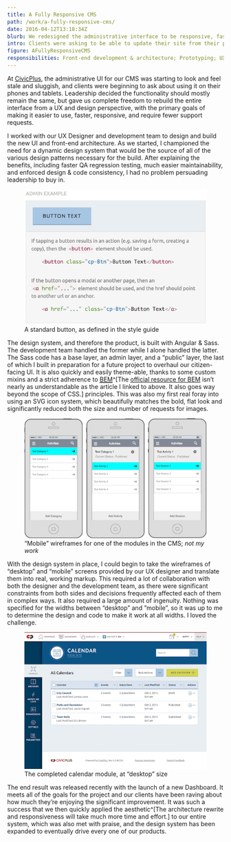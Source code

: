 ```yaml
---
title: A Fully Responsive CMS
path: /work/a-fully-responsive-cms/
date: 2016-04-12T13:18:34Z
blurb: We redesigned the administrative interface to be responsive, faster in every way, and easier to use and maintain.
intro: Clients were asking to be able to update their site from their phone, so we figured out how to make the entire CMS responsive, while maintaining full functionality.
figure: AFullyResponsiveCMS
responsibilities: Front-end development & architecture; Prototyping; UX testing & design
---
```


At [CivicPlus](http://civicplus.com), the administrative UI for our CMS was starting to look and feel stale and sluggish, and clients were beginning to ask about using it on their phones and tablets. Leadership decided the functionality should mostly remain the same, but gave us complete freedom to rebuild the entire interface from a UX and design perspective, with the primary goals of making it easier to use, faster, responsive, and require fewer support requests.

I worked with our UX Designer and development team to design and build the new UI and front-end architecture. As we started, I championed the need for a dynamic design system that would be the source of all of the various design patterns necessary for the build. After explaining the benefits, including faster QA regression testing, much easier maintainability, and enforced design &amp; code consistency, I had no problem persuading leadership to buy in.

<figure class="right@sm w-50@sm push@md">
  <img src="./StyleGuideButton.jpg" srcset="./StyleGuideButton@2x.jpg 2x" alt="Excerpt of Button section of the style guide" />
  <figcaption>A standard button, as defined in the style guide</figcaption>
</figure>

The design system, and therefore the product, is built with Angular & Sass. The development team handled the former while I alone handled the latter. The Sass code has a base layer, an admin layer, and a “public” layer, the last of which I built in preparation for a future project to overhaul our citizen-facing UI. It is also quickly and easily theme-able, thanks to some custom mixins and a strict adherence to [<abbr title="Block Element Modifier">BEM</abbr>](http://csswizardry.com/2013/01/mindbemding-getting-your-head-round-bem-syntax/)^[The [official resource for BEM](https://en.bem.info/) isn’t nearly as understandable as the article I linked to above. It also goes way beyond the scope of CSS.] principles. This was also my first real foray into using an SVG icon system, which beautifully matches the bold, flat look and significantly reduced both the size and number of requests for images.

<figure class="left@sm w-50@sm pull@md">
  <img src="./MobileWireframe.jpg" srcset="./MobileWireframe@2x.jpg 2x" alt="Mobile wireframe" />
  <figcaption>“Mobile” wireframes for one of the modules in the CMS; <em>not my work</em></figcaption>
</figure>

With the design system in place, I could begin to take the wireframes of “desktop” and “mobile” screens provided by our UX designer and translate them into real, working markup. This required a lot of collaboration with both the designer and the development team, as there were significant constraints from both sides and decisions frequently affected each of them in complex ways. It also required a large amount of ingenuity. Nothing was specified for the widths between “desktop” and ”mobile”, so it was up to me to determine the design and code to make it work at all widths. I loved the challenge.

<figure>
  <img src="./CalendarDesktop.jpg" srcset="./CalendarDesktop@2x.jpg 2x" alt="Calendar desktop" />
  <figcaption>The completed calendar module, at “desktop” size</figcaption>
</figure>

The end result was released recently with the launch of a new Dashboard. It meets all of the goals for the project and our clients have been raving about how much they’re enjoying the significant improvement. It was such a success that we then quickly applied the aesthetic^[The architecture rewrite and responsiveness will take much more time and effort.] to our entire system, which was also met with praise, and the design system has been expanded to eventually drive every one of our products.
